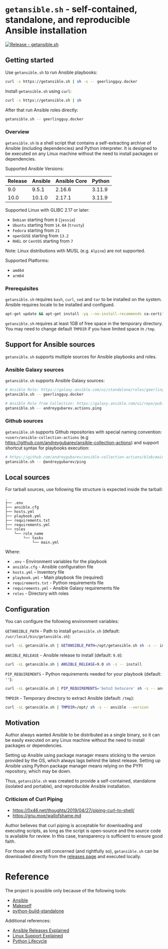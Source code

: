 # `getansible.sh` - self-contained, standalone, and reproducible Ansible installation

[![Release - getansible.sh](https://github.com/andreygubarev/getansible/actions/workflows/github-release.yml/badge.svg?branch=main)](https://github.com/andreygubarev/getansible/actions/workflows/github-release.yml)

## Getting started

Use `getansible.sh` to run Ansible playbooks:
```sh
curl -s https://getansible.sh | sh -s -- geerlingguy.docker
```

Install `getansible.sh` using `curl`:
```sh
curl -s https://getansible.sh | sh
```

After that run Ansible roles directly:
```bash
getansible.sh -- geerlingguy.docker
```

### Overview

`getansible.sh` is a shell script that contains a self-extracting archive of Ansible (including dependencies) and Python interpreter. It is designed to be executed on any Linux machine without the need to install packages or dependencies.

Supported Ansible Versions:

| Release | Ansible | Ansible Core | Python |
|---------|---------|--------------|--------|
| 9.0     | 9.5.1   | 2.16.6       | 3.11.9 |
| 10.0    | 10.1.0  | 2.17.1       | 3.11.9 |

Supported Linux with GLIBC 2.17 or later:

- `Debian` starting from `8` (`jessie`)
- `Ubuntu` starting from `14.04` (`trusty`)
- `Fedora` starting from `21`
- `openSUSE` starting from `13.2`
- `RHEL` or `CentOS` starting from `7`

Note: Linux distributions with MUSL (e.g. `Alpine`) are not supported.

Supported Platforms:

- `amd64`
- `arm64`

### Prerequisites

`getansible.sh` requires `bash`, `curl`, `sed` and `tar` to be installed on the system. Ansible requires locale to be installed and configued.

```bash
apt-get update && apt-get install -yq --no-install-recommends ca-certificates curl locales-all
```

`getansible.sh` requires at least 1GB of free space in the temporary directory. You may need to change default `TMPDIR` if you have limited space in `/tmp`.

## Support for Ansible sources
`getansible.sh` supports multiple sources for Ansible playbooks and roles.

### Ansible Galaxy sources

`getansible.sh` supports Ansible Galaxy sources:
```bash
# Ansible Role: https://galaxy.ansible.com/ui/standalone/roles/geerlingguy/docker/
getansible.sh -- geerlingguy.docker

# Ansible Role from Collection: https://galaxy.ansible.com/ui/repo/published/andreygubarev/actions/content/role/ssh/
getansible.sh -- andreygubarev.actions.ping
```

### Github sources

`getansible.sh` supports Github repositories with special naming convention:
`<user>/ansible-collection-actions` (e.g https://github.com/andreygubarev/ansible-collection-actions) and support shortcut syntax for playbooks execution:

```bash
# https://github.com/andreygubarev/ansible-collection-actions/blob/main/playbooks/setup-ssh.yml
getansible.sh -- @andreygubarev/ping
```

## Local sources

For tarball sources, use following file structure is expected inside the tarball:
```
.
├── .env
├── ansible.cfg
├── hosts.yml
├── playbook.yml
├── requirements.txt
├── requirements.yml
└── roles
    └── role_name
        └── tasks
            └── main.yml
```

Where:
- `.env` - Environment variables for the playbook
- `ansible.cfg` - Ansible configuration file
- `hosts.yml` - Inventory file
- `playbook.yml` - Main playbook file (required)
- `requirements.txt` - Python requirements file
- `requirements.yml` - Ansible Galaxy requirements file
- `roles` - Directory with roles

## Configuration

You can configure the following environment variables:

`GETANSIBLE_PATH` - Path to install `getansible.sh` (default: `/usr/local/bin/getansible.sh`):
```bash
curl -sL getansible.sh | GETANSIBLE_PATH=/opt/getansible.sh sh -s -- install
```

`ANSIBLE_RELEASE` - Ansible release to install (default: `9.0`):
```bash
curl -sL getansible.sh | ANSIBLE_RELEASE=9.0 sh -s -- install
```

`PIP_REQUIREMENTS` - Python requirements needed for your playbook (default: `''`):
```bash
curl -sL getansible.sh | PIP_REQUIREMENTS='boto3 botocore' sh -s -- ansible --version
```

`TMPDIR` - Temporary directory to extract Ansible (default: `/tmp`):
```bash
curl -sL getansible.sh | TMPDIR=/opt/ sh -s -- ansible --version
```

## Motivation

Author always wanted Ansible to be distributed as a single binary, so it can be easily executed on any Linux machine without the need to install packages or dependencies.

Setting up Ansible using package manager means sticking to the version provided by the OS, which always lags behind the latest release. Setting up Ansible using Python package manager means relying on the PYPI repository, which may be down.

Thus, `getansible.sh` was created to provide a self-contained, standalone (isolated and portable), and reproducible Ansible installation.

### Criticism of Curl Piping

- https://0x46.net/thoughts/2019/04/27/piping-curl-to-shell/
- https://gnu.moe/wallofshame.md

Author believes that curl piping is acceptable for downloading and executing scripts, as long as the script is open-source and the source code is available for review. In this case, transparency is sufficient to ensure good faith.

For those who are still concerned (and rightfully so), `getansible.sh` can be downloaded directly from the [releases page](https://github.com/andreygubarev/getansible/releases) and executed locally.

# Reference

The project is possible only because of the following tools:

- [Ansible](https://www.ansible.com/)
- [Makeself](https://makeself.io/)
- [python-build-standalone](https://github.com/indygreg/python-build-standalone)

Additional references:

- [Ansible Releases Explained](https://docs.ansible.com/ansible/latest/reference_appendices/release_and_maintenance.html)
- [Linux Support Explained](https://gregoryszorc.com/docs/python-build-standalone/20220227/running.html#linux)
- [Python Lifecycle](https://devguide.python.org/versions/#versions)
